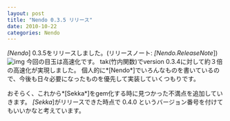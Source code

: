 ```yaml
---
layout: post
title: "Nendo 0.3.5 リリース"
date: 2010-10-22
categories: Nendo
---
```

*[Nendo*] 0.3.5をリリースしました。(リリースノート: *[Nendo.ReleaseNote*])
![img](../img/rubygems_icon_128.png)
今回の目玉は高速化です。
tak(竹内関数)でversion 0.3.4に対して約３倍の高速化が実現しました。
個人的に*[Nendo*]でいろんなものを書いているので、今後も日々必要になったものを優先して実装していくつもりです。

おそらく、これから*[Sekka*]をgem化する時に見つかった不満点を追加していきます。
*[Sekka*]がリリースできた時点で 0.4.0 というバージョン番号を付けてもいいかなと考えています。
